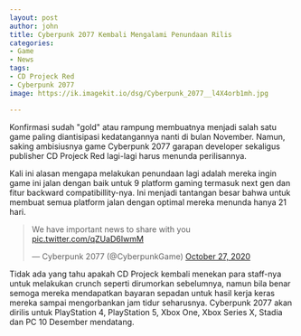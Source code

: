 ```yaml
---
layout: post
author: john
title: Cyberpunk 2077 Kembali Mengalami Penundaan Rilis
categories:
- Game
- News
tags:
- CD Projeck Red
- Cyberpunk 2077
image: https://ik.imagekit.io/dsg/Cyberpunk_2077__l4X4orb1mh.jpg

---
```

Konfirmasi sudah "gold" atau rampung membuatnya menjadi salah satu game paling diantisipasi kedatangannya nanti di bulan November. Namun, saking ambisiusnya game Cyberpunk 2077 garapan developer sekaligus publisher CD Projeck Red lagi-lagi harus menunda perilisannya.

Kali ini alasan mengapa melakukan penundaan lagi adalah mereka ingin game ini jalan dengan baik untuk 9 platform gaming termasuk next gen dan fitur backward compatibillity-nya. Ini menjadi tantangan besar bahwa untuk membuat semua platform jalan dengan optimal mereka menunda hanya 21 hari.

<blockquote class="twitter-tweet tw-align-center"><p lang="en" dir="ltr">We have important news to share with you <a href="https://t.co/qZUaD6IwmM">pic.twitter.com/qZUaD6IwmM</a></p>— Cyberpunk 2077 (@CyberpunkGame) <a href="https://twitter.com/CyberpunkGame/status/1321128432370176002?ref_src=twsrc%5Etfw">October 27, 2020</a></blockquote> <script async src="https://platform.twitter.com/widgets.js" charset="utf-8"></script>

Tidak ada yang tahu apakah CD Projeck kembali menekan para staff-nya untuk melakukan crunch seperti dirumorkan sebelumnya, namun bila benar semoga mereka mendapatkan bayaran sepadan untuk hasil kerja keras mereka sampai mengorbankan jam tidur seharusnya. Cyberpunk 2077 akan dirilis untuk PlayStation 4, PlayStation 5, Xbox One, Xbox Series X, Stadia dan PC 10 Desember mendatang.